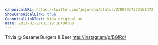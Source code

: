 ```yaml
---
canonicalURL: https://twitter.com/jmjordan/status/27897917373161472
ShowCanonicalLink: true
CanonicalLinkText: View original on
date: 2011-01-20T01:19:16+00:00
---
```

Trivia  @ Sesame Burgers & Beer http://instagr.am/p/BGfRd/